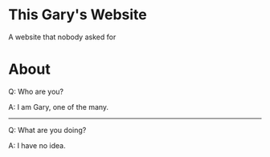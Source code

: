 # This Gary's Website
A website that nobody asked for

# About
Q: Who are you?

A: I am Gary, one of the many.

---

Q: What are you doing?

A: I have no idea.
